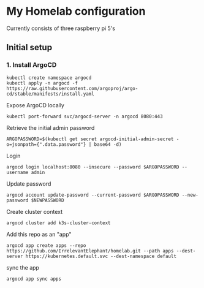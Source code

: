 # My Homelab configuration

Currently consists of three raspberry pi 5's

## Initial setup

### 1. Install ArgoCD

```shell
kubectl create namespace argocd
kubectl apply -n argocd -f https://raw.githubusercontent.com/argoproj/argo-cd/stable/manifests/install.yaml
```

Expose ArgoCD locally

```shell
kubectl port-forward svc/argocd-server -n argocd 8080:443
```

Retrieve the initial admin password

```shell
ARGOPASSWORD=$(kubectl get secret argocd-initial-admin-secret -o=jsonpath={".data.password"} | base64 -d)
```

Login

```shell
argocd login localhost:8080 --insecure --password $ARGOPASSWORD --username admin
```

Update password

```shell
argocd account update-password --current-password $ARGOPASSWORD --new-password $NEWPASSWORD
```

Create cluster context

```shell
argocd cluster add k3s-cluster-context
```

Add this repo as an "app"

```shell
argocd app create apps --repo https://github.com/IrrelevantElephant/homelab.git --path apps --dest-server https://kubernetes.default.svc --dest-namespace default
```

sync the app

```shell
argocd app sync apps
```